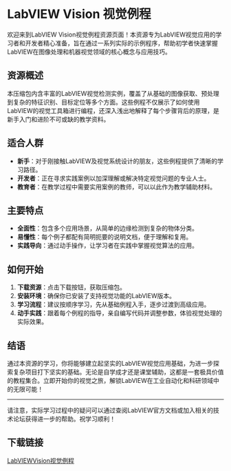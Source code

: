 # LabVIEW Vision 视觉例程

欢迎来到LabVIEW Vision视觉例程资源页面！本资源专为LabVIEW视觉应用的学习者和开发者精心准备，旨在通过一系列实际的示例程序，帮助初学者快速掌握LabVIEW在图像处理和机器视觉领域的核心概念与应用技巧。

## 资源概述

本压缩包内含丰富的LabVIEW视觉检测实例，覆盖了从基础的图像获取、预处理到复杂的特征识别、目标定位等多个方面。这些例程不仅展示了如何使用LabVIEW的视觉工具箱进行编程，还深入浅出地解释了每个步骤背后的原理，是新手入门和进阶不可或缺的教学资料。

## 适合人群

- **新手**：对于刚接触LabVIEW及视觉系统设计的朋友，这些例程提供了清晰的学习路径。
- **开发者**：正在寻求实践案例以加深理解或解决特定视觉问题的专业人士。
- **教育者**：在教学过程中需要实用案例的教师，可以以此作为教学辅助材料。

## 主要特点

- **全面性**：包含多个应用场景，从简单的边缘检测到复杂的物体分类。
- **易懂性**：每个例子都配有简明扼要的说明文档，便于理解和复用。
- **实践导向**：通过动手操作，让学习者在实践中掌握视觉算法的应用。

## 如何开始

1. **下载资源**：点击下载按钮，获取压缩包。
2. **安装环境**：确保你已安装了支持视觉功能的LabVIEW版本。
3. **学习流程**：建议按顺序学习，先从基础例程入手，逐步过渡到高级应用。
4. **动手实践**：跟着每个例程的指导，亲自编写代码并调整参数，体验视觉处理的实际效果。

## 结语

通过本资源的学习，你将能够建立起坚实的LabVIEW视觉应用基础，为进一步探索复杂项目打下坚实的基础。无论是自学成才还是课堂辅助，这都是一套极具价值的教程集合。立即开始你的视觉之旅，解锁LabVIEW在工业自动化和科研领域中的无限可能！

---

请注意，实际学习过程中的疑问可以通过查阅LabVIEW官方文档或加入相关的技术论坛获得进一步的帮助。祝学习顺利！

## 下载链接

[LabVIEWVision视觉例程](https://pan.quark.cn/s/33c2d46a796d)